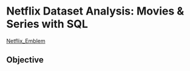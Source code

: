 # Netflix Dataset Analysis: Movies & Series with SQL

[Netflix_Emblem](https://github.com/Gouthami9Gottimukkala/netflix_sql_project/blob/main/Emblem.png)

## Objective
